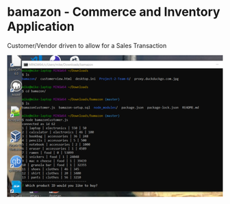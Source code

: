 # bamazon - Commerce and Inventory Application

Customer/Vendor driven to allow for a Sales Transaction

![Screenshot1](/imgs/CropperCapture[1].png)

